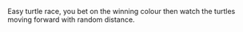 Easy turtle race, you bet on the winning colour then watch the turtles moving forward with random distance.
